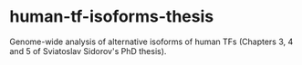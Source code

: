 # human-tf-isoforms-thesis
Genome-wide analysis of alternative isoforms of human TFs (Chapters 3, 4 and 5 of Sviatoslav Sidorov's PhD thesis).

